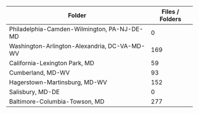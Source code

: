 | Folder                                       |   Files / Folders |
|----------------------------------------------|-------------------|
| Philadelphia-Camden-Wilmington, PA-NJ-DE-MD  |                 0 |
| Washington-Arlington-Alexandria, DC-VA-MD-WV |               169 |
| California-Lexington Park, MD                |                59 |
| Cumberland, MD-WV                            |                93 |
| Hagerstown-Martinsburg, MD-WV                |               152 |
| Salisbury, MD-DE                             |                 0 |
| Baltimore-Columbia-Towson, MD                |               277 |